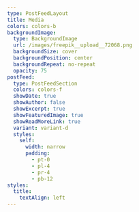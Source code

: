 ```yaml
---
type: PostFeedLayout
title: Media
colors: colors-b
backgroundImage:
  type: BackgroundImage
  url: /images/freepik__upload__72068.png
  backgroundSize: cover
  backgroundPosition: center
  backgroundRepeat: no-repeat
  opacity: 75
postFeed:
  type: PostFeedSection
  colors: colors-f
  showDate: true
  showAuthor: false
  showExcerpt: true
  showFeaturedImage: true
  showReadMoreLink: true
  variant: variant-d
  styles:
    self:
      width: narrow
      padding:
        - pt-0
        - pl-4
        - pr-4
        - pb-12
styles:
  title:
    textAlign: left
---
```


